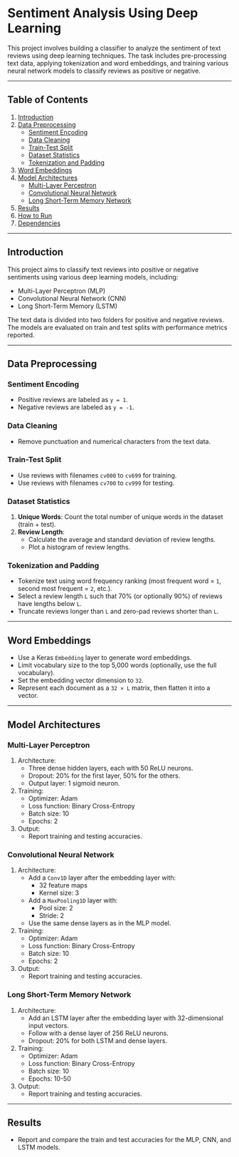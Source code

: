 # Sentiment Analysis Using Deep Learning

This project involves building a classifier to analyze the sentiment of text reviews using deep learning techniques. The task includes pre-processing text data, applying tokenization and word embeddings, and training various neural network models to classify reviews as positive or negative.

---

## Table of Contents
1. [Introduction](#introduction)
2. [Data Preprocessing](#data-preprocessing)
   - [Sentiment Encoding](#sentiment-encoding)
   - [Data Cleaning](#data-cleaning)
   - [Train-Test Split](#train-test-split)
   - [Dataset Statistics](#dataset-statistics)
   - [Tokenization and Padding](#tokenization-and-padding)
3. [Word Embeddings](#word-embeddings)
4. [Model Architectures](#model-architectures)
   - [Multi-Layer Perceptron](#multi-layer-perceptron)
   - [Convolutional Neural Network](#convolutional-neural-network)
   - [Long Short-Term Memory Network](#long-short-term-memory-network)
5. [Results](#results)
6. [How to Run](#how-to-run)
7. [Dependencies](#dependencies)

---

## Introduction

This project aims to classify text reviews into positive or negative sentiments using various deep learning models, including:
- Multi-Layer Perceptron (MLP)
- Convolutional Neural Network (CNN)
- Long Short-Term Memory (LSTM)

The text data is divided into two folders for positive and negative reviews. The models are evaluated on train and test splits with performance metrics reported.

---

## Data Preprocessing

### Sentiment Encoding
- Positive reviews are labeled as `y = 1`.
- Negative reviews are labeled as `y = -1`.

### Data Cleaning
- Remove punctuation and numerical characters from the text data.

### Train-Test Split
- Use reviews with filenames `cv000` to `cv699` for training.
- Use reviews with filenames `cv700` to `cv999` for testing.

### Dataset Statistics
1. **Unique Words**: Count the total number of unique words in the dataset (train + test).
2. **Review Length**:
   - Calculate the average and standard deviation of review lengths.
   - Plot a histogram of review lengths.

### Tokenization and Padding
- Tokenize text using word frequency ranking (most frequent word = `1`, second most frequent = `2`, etc.).
- Select a review length `L` such that 70% (or optionally 90%) of reviews have lengths below `L`.
- Truncate reviews longer than `L` and zero-pad reviews shorter than `L`.

---

## Word Embeddings
- Use a Keras `Embedding` layer to generate word embeddings.
- Limit vocabulary size to the top 5,000 words (optionally, use the full vocabulary).
- Set the embedding vector dimension to `32`.
- Represent each document as a `32 × L` matrix, then flatten it into a vector.

---

## Model Architectures

### Multi-Layer Perceptron
1. Architecture:
   - Three dense hidden layers, each with 50 ReLU neurons.
   - Dropout: 20% for the first layer, 50% for the others.
   - Output layer: 1 sigmoid neuron.
2. Training:
   - Optimizer: Adam
   - Loss function: Binary Cross-Entropy
   - Batch size: 10
   - Epochs: 2
3. Output:
   - Report training and testing accuracies.

### Convolutional Neural Network
1. Architecture:
   - Add a `Conv1D` layer after the embedding layer with:
     - 32 feature maps
     - Kernel size: 3
   - Add a `MaxPooling1D` layer with:
     - Pool size: 2
     - Stride: 2
   - Use the same dense layers as in the MLP model.
2. Training:
   - Optimizer: Adam
   - Loss function: Binary Cross-Entropy
   - Batch size: 10
   - Epochs: 2
3. Output:
   - Report training and testing accuracies.

### Long Short-Term Memory Network
1. Architecture:
   - Add an LSTM layer after the embedding layer with 32-dimensional input vectors.
   - Follow with a dense layer of 256 ReLU neurons.
   - Dropout: 20% for both LSTM and dense layers.
2. Training:
   - Optimizer: Adam
   - Loss function: Binary Cross-Entropy
   - Batch size: 10
   - Epochs: 10-50
3. Output:
   - Report training and testing accuracies.

---

## Results
- Report and compare the train and test accuracies for the MLP, CNN, and LSTM models.
